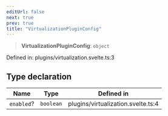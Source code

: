 ```yaml
---
editUrl: false
next: true
prev: true
title: "VirtualizationPluginConfig"
---
```


> **VirtualizationPluginConfig**: `object`

Defined in: plugins/virtualization.svelte.ts:3

## Type declaration

| Name | Type | Defined in |
| ------ | ------ | ------ |
| <a id="enabled"></a> `enabled`? | `boolean` | plugins/virtualization.svelte.ts:4 |
